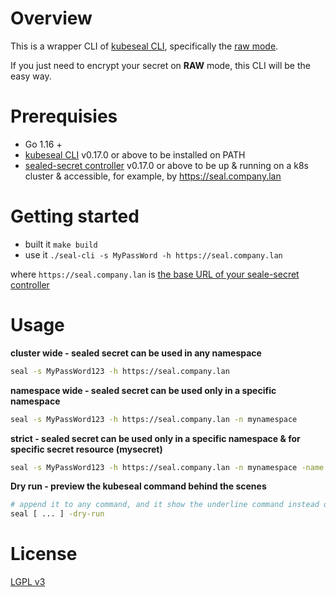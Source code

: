 # Overview

This is a wrapper CLI of [kubeseal CLI](https://github.com/bitnami-labs/sealed-secrets/releases), specifically the [raw mode](https://github.com/bitnami-labs/sealed-secrets/tree/7ce55636a2e264239593bc197feaa76c82f35026#raw-mode-experimental).

If you just need to encrypt your secret on **RAW** mode, this CLI will be the easy way.

# Prerequisies

- Go 1.16 +
- [kubeseal CLI](https://github.com/bitnami-labs/sealed-secrets/releases) v0.17.0 or above to be installed on PATH
- [sealed-secret controller](https://github.com/bitnami-labs/sealed-secrets/tree/main/helm/sealed-secrets) v0.17.0 or above to be up & running on a k8s cluster & accessible, for example, by https://seal.company.lan

# Getting started

- built it `make build`
- use it `./seal-cli -s MyPassWord -h https://seal.company.lan`

where `https://seal.company.lan` is [the base URL of your seale-secret controller](https://github.com/bitnami-labs/sealed-secrets/blob/main/helm/sealed-secrets/values.yaml#L50)

# Usage

**cluster wide - sealed secret can be used in any namespace**
```sh
seal -s MyPassWord123 -h https://seal.company.lan
```

**namespace wide - sealed secret can be used only in a specific namespace**
```sh
seal -s MyPassWord123 -h https://seal.company.lan -n mynamespace
```

**strict  - sealed secret can be used only in a specific namespace & for specific secret resource (mysecret)**
```sh
seal -s MyPassWord123 -h https://seal.company.lan -n mynamespace -name mysecret
```

**Dry run - preview the kubeseal command behind the scenes**

```sh
# append it to any command, and it show the underline command instead of the real execution
seal [ ... ] -dry-run
```

# License

[LGPL v3](LICENSE)
